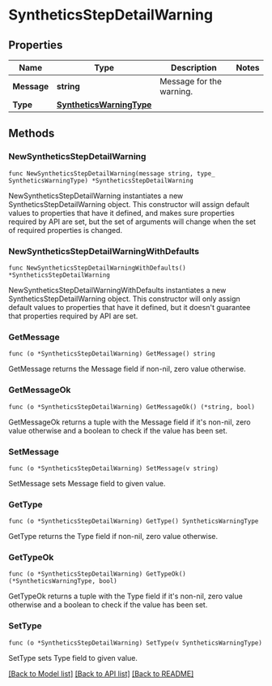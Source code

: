 # SyntheticsStepDetailWarning

## Properties

Name | Type | Description | Notes
---- | ---- | ----------- | ------
**Message** | **string** | Message for the warning. | 
**Type** | [**SyntheticsWarningType**](SyntheticsWarningType.md) |  | 

## Methods

### NewSyntheticsStepDetailWarning

`func NewSyntheticsStepDetailWarning(message string, type_ SyntheticsWarningType) *SyntheticsStepDetailWarning`

NewSyntheticsStepDetailWarning instantiates a new SyntheticsStepDetailWarning object.
This constructor will assign default values to properties that have it defined,
and makes sure properties required by API are set, but the set of arguments
will change when the set of required properties is changed.

### NewSyntheticsStepDetailWarningWithDefaults

`func NewSyntheticsStepDetailWarningWithDefaults() *SyntheticsStepDetailWarning`

NewSyntheticsStepDetailWarningWithDefaults instantiates a new SyntheticsStepDetailWarning object.
This constructor will only assign default values to properties that have it defined,
but it doesn't guarantee that properties required by API are set.

### GetMessage

`func (o *SyntheticsStepDetailWarning) GetMessage() string`

GetMessage returns the Message field if non-nil, zero value otherwise.

### GetMessageOk

`func (o *SyntheticsStepDetailWarning) GetMessageOk() (*string, bool)`

GetMessageOk returns a tuple with the Message field if it's non-nil, zero value otherwise
and a boolean to check if the value has been set.

### SetMessage

`func (o *SyntheticsStepDetailWarning) SetMessage(v string)`

SetMessage sets Message field to given value.


### GetType

`func (o *SyntheticsStepDetailWarning) GetType() SyntheticsWarningType`

GetType returns the Type field if non-nil, zero value otherwise.

### GetTypeOk

`func (o *SyntheticsStepDetailWarning) GetTypeOk() (*SyntheticsWarningType, bool)`

GetTypeOk returns a tuple with the Type field if it's non-nil, zero value otherwise
and a boolean to check if the value has been set.

### SetType

`func (o *SyntheticsStepDetailWarning) SetType(v SyntheticsWarningType)`

SetType sets Type field to given value.



[[Back to Model list]](../README.md#documentation-for-models) [[Back to API list]](../README.md#documentation-for-api-endpoints) [[Back to README]](../README.md)



